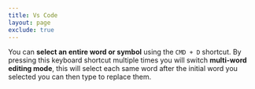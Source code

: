```yaml
---
title: Vs Code
layout: page
exclude: true
---
```

You can **select an entire word or symbol** using the `CMD + D` shortcut. By pressing this keyboard shortcut multiple times you will switch **multi-word editing mode**, this will select each same word after the initial word you selected you can then type to replace them.
<!--stackedit_data:
eyJoaXN0b3J5IjpbLTEwMzg5MTAyMDNdfQ==
-->